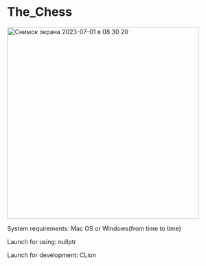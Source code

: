 # The_Chess
<img width="447" alt="Снимок экрана 2023-07-01 в 08 30 20" src="https://github.com/Sheidero/Chess/assets/115668364/0f412def-9345-42a5-9c85-16954f8360b9">


System requirements: Mac OS or Windows(from time to time)


Launch for using: nullptr


Launch for development: CLion
